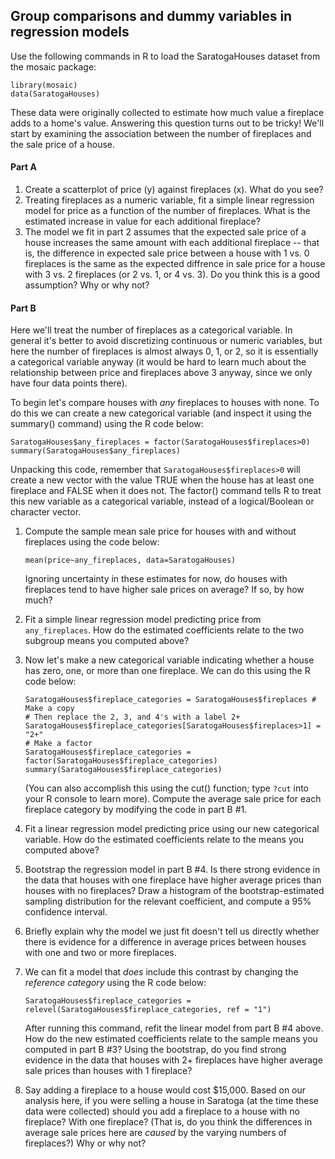 
## Group comparisons and dummy variables in regression models

Use the following commands in R to load the SaratogaHouses dataset from the mosaic package:

```
library(mosaic)
data(SaratogaHouses)
```

These data were originally collected to estimate how much value a fireplace adds to a home's value. Answering this question turns out to be tricky! We'll start by examining the association between the number of fireplaces and the sale price of a house.

#### Part A
  1. Create a scatterplot of price (y) against fireplaces (x). What do you see? 
  2. Treating fireplaces as a numeric variable, fit a simple linear regression model for price as a function of the number of fireplaces. What is the estimated increase in value for each additional fireplace?
  3. The model we fit in part 2 assumes that the expected sale price of a house increases the same amount with each additional fireplace -- that is, the difference in expected sale price between a house with 1 vs. 0 fireplaces is the same as the expected diffrence in sale price for a house with 3 vs. 2 fireplaces (or 2 vs. 1, or 4 vs. 3). Do you think this is a good assumption? Why or why not?

#### Part B

Here we'll treat the number of fireplaces as a categorical variable. In general it's better to avoid discretizing continuous or numeric variables, but here the number of fireplaces is almost always 0, 1, or 2, so it is essentially a categorical variable anyway (it would be hard to learn much about the relationship between price and fireplaces above 3 anyway, since we only have four data points there).

To begin let's compare houses with *any* fireplaces to houses with none. To do this we can create a new categorical variable (and inspect it using the summary() command) using the R code below:

  ```
  SaratogaHouses$any_fireplaces = factor(SaratogaHouses$fireplaces>0)
  summary(SaratogaHouses$any_fireplaces)
  ```

  Unpacking this code, remember that `SaratogaHouses$fireplaces>0` will create a new vector with the value TRUE when the house has at least one fireplace and FALSE when it does not. The factor() command tells R to treat this new variable as a categorical variable, instead of a logical/Boolean or character vector. 

1. Compute the sample mean sale price for houses with and without fireplaces using the code below:

    ```
    mean(price~any_fireplaces, data=SaratogaHouses)
    ```
    
    Ignoring uncertainty in these estimates for now, do houses with fireplaces tend to have higher sale prices on average? If so, by how much?
  
2. Fit a simple linear regression model predicting price from `any_fireplaces`. How do the estimated coefficients relate to the two subgroup means you computed above?

3. Now let's make a new categorical variable indicating whether a house has zero, one, or more than one fireplace. We can do this using the R code below:

    ```
    SaratogaHouses$fireplace_categories = SaratogaHouses$fireplaces # Make a copy
    # Then replace the 2, 3, and 4's with a label 2+
    SaratogaHouses$fireplace_categories[SaratogaHouses$fireplaces>1] = "2+"
    # Make a factor
    SaratogaHouses$fireplace_categories = factor(SaratogaHouses$fireplace_categories)
    summary(SaratogaHouses$fireplace_categories)
    ```
    
    (You can also accomplish this using the cut() function; type `?cut` into your R console to learn more). Compute the average sale price for each fireplace category by modifying the code in part B #1. 
    
4. Fit a linear regression model predicting price using our new categorical variable. How do the estimated coefficients relate to the means you computed above?

5. Bootstrap the regression model in part B #4. Is there strong evidence in the data that houses with one fireplace have higher average prices than houses with no fireplaces? Draw a histogram of the bootstrap-estimated sampling distribution for the relevant coefficient, and compute a 95% confidence interval. 

6. Briefly explain why the model we just fit doesn't tell us directly whether there is evidence for a difference in average prices between houses with one and two or more fireplaces.

7. We can fit a model that *does*  include this contrast by changing the *reference category* using the R code below:

    ```
    SaratogaHouses$fireplace_categories = relevel(SaratogaHouses$fireplace_categories, ref = "1")
    ```
  
    After running this command, refit the linear model from part B #4 above.  How do the new estimated coefficients relate to the sample means you computed in part B #3? Using the bootstrap, do you find strong evidence in the data that houses with 2+ fireplaces have higher average sale prices than houses with 1 fireplace?

8.  Say adding a fireplace to a house would cost $15,000. Based on our analysis here, if you were selling a house in Saratoga (at the time these data were collected) should you add a fireplace to a house with no fireplace? With one fireplace? (That is, do you think the differences in average sale prices here are *caused* by the varying numbers of fireplaces?) Why or why not?

